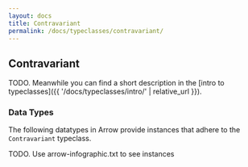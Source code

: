 ```yaml
---
layout: docs
title: Contravariant
permalink: /docs/typeclasses/contravariant/
---
```


## Contravariant

TODO. Meanwhile you can find a short description in the [intro to typeclasses]({{ '/docs/typeclasses/intro/' | relative_url }}).

### Data Types

The following datatypes in Arrow provide instances that adhere to the `Contravariant` typeclass.

TODO. Use arrow-infographic.txt to see instances